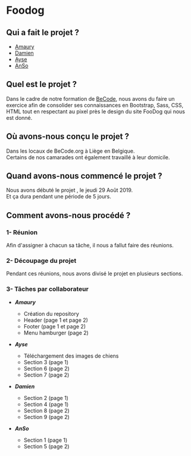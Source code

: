# Foodog
## Qui a fait le projet ?
- [Amaury](https://github.com/amaury2409/)
- [Damien](https://github.com/DamsCode/)
- [Ayse](https://github.com/Ayse-Akdede)
- [AnSo](https://github.com/anso2410)
## Quel est le projet ?

Dans le cadre de notre formation de [BeCode](https://github.com/becodeorg), nous avons du faire un exercice afin de consolider ses connaissances en Bootstrap, Sass, CSS, HTML tout en respectant au pixel près le design du site FooDog qui nous est donné.

## Où avons-nous conçu le projet ? 
Dans les locaux de BeCode.org à Liège en Belgique.  
Certains de nos camarades ont également travaillé à leur domicile.


## Quand avons-nous commencé le projet ? 
Nous avons débuté le projet , le jeudi 29 Août 2019.  
Et ça dura pendant une période de 5 jours.

## Comment avons-nous procédé ?

### 1- Réunion 
Afin d'assigner à chacun sa tâche, il nous a fallut faire des réunions.

### 2- Découpage du projet 
Pendant ces réunions, nous avons divisé le projet en plusieurs sections.

### 3- Tâches par collaborateur  
- ***Amaury*** 
    * Création du repository
    * Header (page 1 et page 2)
    * Footer (page 1 et page 2)
    * Menu hamburger (page 2)
- ***Ayse***
    * Téléchargement des images de chiens
    * Section 3 (page 1)
    * Section 6 (page 2)
    * Section 7 (page 2)
- ***Damien***
    * Section 2 (page 1)
    * Section 4 (page 1)
    * Section 8 (page 2)
    * Section 9 (page 2)

- ***AnSo*** 
    * Section 1 (page 1)
    * Section 5 (page 2)




 


